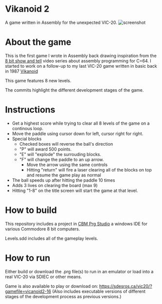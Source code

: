 # Vikanoid 2
A game written in Assembly for the unexpected VIC-20.
![screenshot](https://sdesros.ca/vic20/content/vicanoid2-16.png)

# About the game
This is the first game I wrote in Assembly back drawing inspiration from the [8 bit show and tell](https://www.youtube.com/c/8bitshowandtell) video series about assembly programming for C=64.  I started to work on a follow-up to my last VIC-20 game written in basic back in 1987 [Vikanoid](https://github.com/sdesros/VICanoid)

This game features 8 new levels.

The commits highlight the different development stages of the game.

# Instructions
* Get a highest score while trying to clear all 8 levels of the game on a continous loop.
* Move the paddle using cursor down for left, cursor right for right.
* Special blocks
  * Checked boxes will reverse the ball's direction
  * "P" will award 500 points.
  * "E" will "explode" the surrouding blocks.
  * "F" will change the paddle to an up arrow.
    * Move the arrow using the same controls
    * Hitting "return" will fire a laser clearing all of the blocks on top and resume the game play as normal
* The ball speeds up after hitting the paddle 10 times
* Adds 3 lives on clearing the board (max 9)
* Hitting "1-8" on the title screen will start the game at that level.

# How to build
This repository includes a project in [CBM Prg Studio](http://www.ajordison.co.uk/) a windows IDE for various Commodore 8 bit computers.

Levels.sdd includes all of the gameplay levels.

# How to run
Either build or download the .prg file(s) to run in an emulator or load into a real VIC-20 via SDIEC or other means.

Game is also available to play or download on: https://sdesros.ca/vic20/?gamefile=vicanoid2-16  (Also includes executable versions of different stages of the development process as previous versions.)
